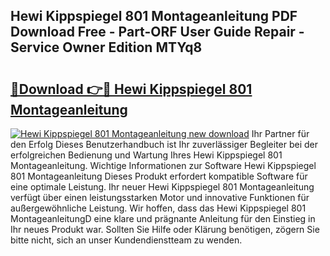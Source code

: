 ## Hewi Kippspiegel 801 Montageanleitung PDF Download Free - Part-ORF User Guide Repair - Service Owner Edition MTYq8

# <h2><a href="http://df859w.blite.top/?on=Hewi+Kippspiegel+801+Montageanleitung">🔗Download 👉🔴 Hewi Kippspiegel 801 Montageanleitung</a></h2>

[![Hewi Kippspiegel 801 Montageanleitung new download](https://i.imgur.com/lujVjoI.png)](http://df859w.blite.top/?on=Hewi+Kippspiegel+801+Montageanleitung)
Ihr Partner für den Erfolg Dieses Benutzerhandbuch ist Ihr zuverlässiger Begleiter bei der erfolgreichen Bedienung und Wartung Ihres Hewi Kippspiegel 801 Montageanleitung. Wichtige Informationen zur Software Hewi Kippspiegel 801 Montageanleitung Dieses Produkt erfordert kompatible Software für eine optimale Leistung. Ihr neuer Hewi Kippspiegel 801 Montageanleitung verfügt über einen leistungsstarken Motor und innovative Funktionen für außergewöhnliche Leistung. Wir hoffen, dass das Hewi Kippspiegel 801 MontageanleitungD eine klare und prägnante Anleitung für den Einstieg in Ihr neues Produkt war. Sollten Sie Hilfe oder Klärung benötigen, zögern Sie bitte nicht, sich an unser Kundendienstteam zu wenden.
